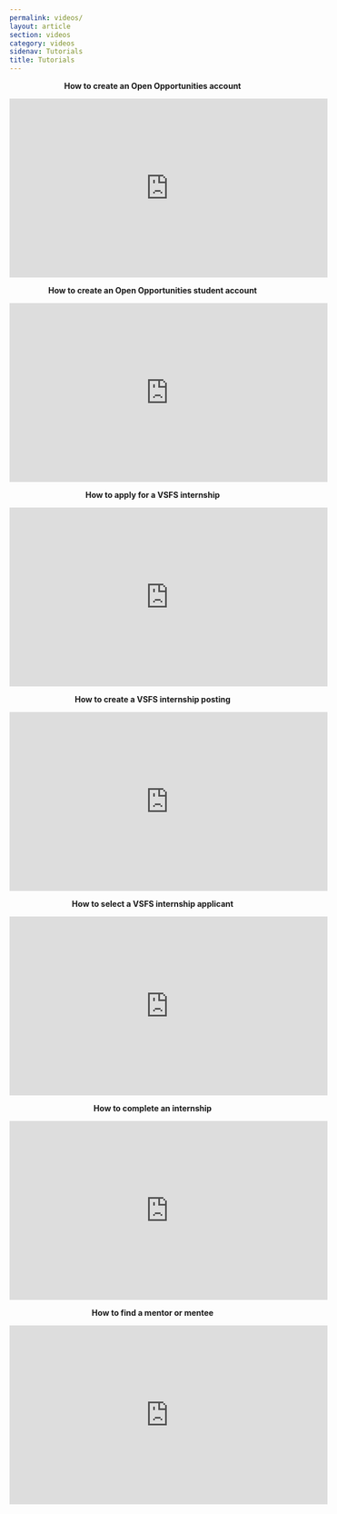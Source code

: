 ```yaml
---
permalink: videos/
layout: article
section: videos
category: videos
sidenav: Tutorials
title: Tutorials
---
```


<p align="center"><b>How to create an Open Opportunities account</b></p>

<p align="center"> 
  <iframe width="560" height="315" src="https://www.youtube.com/embed/9aMFv0XY2MY" title="YouTube video player" frameborder="0" allow="accelerometer; autoplay; clipboard-write; encrypted-media; gyroscope; picture-in-picture" allowfullscreen></iframe>
  </p>
  
  
  <p align="center"><b>How to create an Open Opportunities student account</b></p>

<p align="center"> 
  <iframe width="560" height="315" src="https://www.youtube.com/embed/tzjOqn1hax4" title="YouTube video player" frameborder="0" allow="accelerometer; autoplay; clipboard-write; encrypted-media; gyroscope; picture-in-picture" allowfullscreen></iframe>
  </p>
  
 <p align="center"><b>How to apply for a VSFS internship</b></p>

<p align="center"> 
<iframe width="560" height="315" src="https://www.youtube.com/embed/rigKpml8tE0" title="YouTube video player" frameborder="0" allow="accelerometer; autoplay; clipboard-write; encrypted-media; gyroscope; picture-in-picture" allowfullscreen></iframe>
  </p>
  
  
  <p align="center"><b>How to create a VSFS internship posting</b></p>

<p align="center"> 
  <iframe width="560" height="315" src="https://www.youtube.com/embed/b51j7xyA8Lo" title="YouTube video player" frameborder="0" allow="accelerometer; autoplay; clipboard-write; encrypted-media; gyroscope; picture-in-picture" allowfullscreen></iframe>
  </p>
  
   <p align="center"><b>How to select a VSFS internship applicant</b></p>

<p align="center"> 
  <iframe width="560" height="315" src="https://www.youtube.com/embed/L42oHH6Kugo" title="YouTube video player" frameborder="0" allow="accelerometer; autoplay; clipboard-write; encrypted-media; gyroscope; picture-in-picture" allowfullscreen></iframe>
  </p>
  
   <p align="center"><b>How to complete an internship</b></p>

<p align="center"> 
  <iframe width="560" height="315" src="https://www.youtube.com/embed/zwGAHWKuBQI" title="YouTube video player" frameborder="0" allow="accelerometer; autoplay; clipboard-write; encrypted-media; gyroscope; picture-in-picture" allowfullscreen></iframe>
  </p>


<p align="center"><b>How to find a mentor or mentee</b></p>

<p align="center"> 
  <iframe width="560" height="315" src="https://www.youtube.com/embed/qPf3vEWPbPU" title="YouTube video player" frameborder="0" allow="accelerometer; autoplay; clipboard-write; encrypted-media; gyroscope; picture-in-picture" allowfullscreen></iframe>
  </p>
